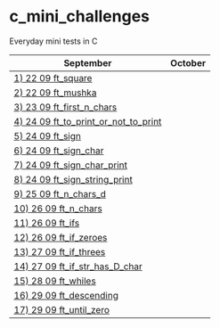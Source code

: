 # c_mini_challenges
Everyday mini tests in C

September| October |
-------------|-------------|
[1) 22 09 ft_square](https://github.com/Ysoroko/c_mini_challenges/blob/main/1_22_09_ft_square.MD) |  |
[2) 22 09 ft_mushka](https://github.com/Ysoroko/c_mini_challenges/blob/main/2_22_09_ft_mushka.MD) |  |
[3) 23 09 ft_first_n_chars](https://github.com/Ysoroko/c_mini_challenges/blob/main/3_23_09_ft_first_n_chars.MD) | |
[4) 24 09 ft_to_print_or_not_to_print](https://github.com/Ysoroko/c_mini_challenges/blob/main/4_24_09_ft_to_print_or_not_to_print.MD) | |
[5) 24 09 ft_sign](https://github.com/Ysoroko/c_mini_challenges/blob/main/5_24_09_ft_sign.MD) | |
[6) 24 09 ft_sign_char](https://github.com/Ysoroko/c_mini_challenges/blob/main/6_24_09_ft_sign_char.MD) | |
[7) 24 09 ft_sign_char_print](https://github.com/Ysoroko/c_mini_challenges/blob/main/7_24_09_ft_sign_char_print.MD) | |
[8) 24 09 ft_sign_string_print](https://github.com/Ysoroko/c_mini_challenges/blob/main/8_24_09_ft_sign_string_print.MD) | |
[9) 25 09 ft_n_chars_d](https://github.com/Ysoroko/c_mini_challenges/blob/main/9_25_09_ft_n_chars_d.MD) | |
[10) 26 09 ft_n_chars](https://github.com/Ysoroko/c_mini_challenges/blob/main/10_26_09_ft_n_chars.MD) | |
[11) 26 09 ft_ifs](https://github.com/Ysoroko/c_mini_challenges/blob/main/11_26_09_ft_ifs.MD) | |
[12) 26 09 ft_if_zeroes](https://github.com/Ysoroko/c_mini_challenges/blob/main/12_26_09_ft_if_zeroes.MD) | |
[13) 27 09 ft_if_threes](https://github.com/Ysoroko/c_mini_challenges/blob/main/13_27_09_ft_if_threes.MD) | |
[14) 27 09 ft_if_str_has_D_char](https://github.com/Ysoroko/c_mini_challenges/blob/main/14_27_09_ft_if_str_has_D_char.MD) | |
[15) 28 09 ft_whiles](https://github.com/Ysoroko/c_mini_challenges/blob/main/15_28_09_ft_whiles.MD) | |
[16) 29 09 ft_descending](https://github.com/Ysoroko/c_mini_challenges/blob/main/016_29_09_ft_descending.MD) | |
[17) 29 09 ft_until_zero](https://github.com/Ysoroko/c_mini_challenges/blob/main/017_29_09_ft_until_zero.MD) | |


